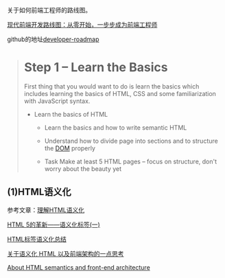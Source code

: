  关于如何前端工程师的路线图。

[现代前端开发路线图：从零开始，一步步成为前端工程师](http://36kr.com/p/5128487.html)

github的地址[developer-roadmap](https://github.com/kamranahmedse/developer-roadmap#fork-destination-box)

> # Step 1 – Learn the Basics
>
>First thing that you would want to do is learn the basics which includes learning the basics of HTML, CSS and some familiarization with JavaScript syntax.
>* Learn the basics of HTML
>
>   -  Learn the basics and how to write semantic HTML
>        
>   - Understand how to divide page into sections and to structure the [DOM](http://www.w3school.com.cn/htmldom/index.asp) properly
>        
>   - Task Make at least 5 HTML pages – focus on structure, don't worry about the beauty yet

## (1)HTML语义化
参考文章：[理解HTML语义化](http://www.cnblogs.com/freeyiyi1993/p/3615179.html)

[HTML 5的革新——语义化标签(一)](http://www.html5jscss.com/html5-semantics-section.html)


[HTML标签语义化总结](http://www.cnblogs.com/StrongerSY/p/5467239.html)

[关于语义化 HTML 以及前端架构的一点思考 ](https://www.oschina.net/translate/about-html-semantics-front-end-architecture)

[About HTML semantics and front-end architecture](http://nicolasgallagher.com/about-html-semantics-front-end-architecture/)
